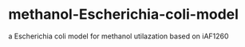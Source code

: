 # methanol-Escherichia-coli-model
a Escherichia coli model for methanol  utilazation based on iAF1260

